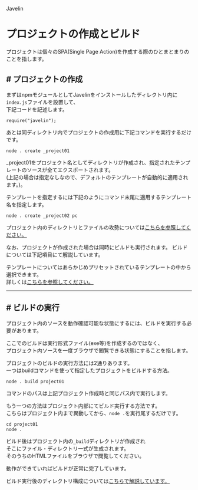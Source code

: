 Javelin

# プロジェクトの作成とビルド

プロジェクトは個々のSPA(Single Page Action)を作成する際のひとまとまりのことを指します。  

## # プロジェクトの作成


まずはnpmモジュールとしてJavelinをインストールしたディレクトリ内に``index.js``ファイルを設置して、  
下記コードを記述します。

```
require("javelin");
```

あとは同ディレクトリ内でプロジェクトの作成用に下記コマンドを実行するだけです。

```
node . create _project01
```

_project01をプロジェクト名としてディレクトリが作成され、指定されたテンプレートのソースが全てエクスポートされます。  
(上記の場合は指定なしなので、デフォルトのテンプレートが自動的に適用されます。)。  

テンプレートを指定するには下記のようにコマンド末尾に適用するテンプレート名を指定します。

```
node . create _project02 pc
```

プロジェクト内のディレクトリとファイルの攻勢については[こちらを参照してください。](directory_project.md)

なお、プロジェクトが作成された場合は同時にビルドも実行されます。 
ビルドについては下記項目にて解説しています。

テンプレートについてはあらかじめプリセットされているテンプレートの中から選択できます。  
詳しくは[こちらを参照してください。](template.md)

---

## # ビルドの実行

プロジェクト内のソースを動作確認可能な状態にするには、ビルドを実行する必要があります。

ここでのビルドは実行形式ファイル(exe等)を作成するのではなく、  
プロジェクト内ソースを一度ブラウザで閲覧できる状態にすることを指します。

プロジェクトのビルドの実行方法には2通りあります。  
一つはbuildコマンドを使って指定したプロジェクトをビルドする方法。

```
node . build project01
```

コマンドのパスは上記プロジェクト作成時と同じパス内で実行します。  

もう一つの方法はプロジェクト内部にてビルド実行する方法です。  
こちらはプロジェクト内まで異動してから、``node .``を実行尾するだけです。

```
cd project01
node .
```

ビルド後はプロジェクト内の``_build``ディレクトリが作成され  
そこにファイル・ディレクトリ一式が生成されます。  
そのうちのHTMLファイルをブラウザで閲覧してください。

動作ができていればビルドが正常に完了しています。

ビルド実行後のディレクトリ構成については[こちらで解説しています。](directory_build.md)

